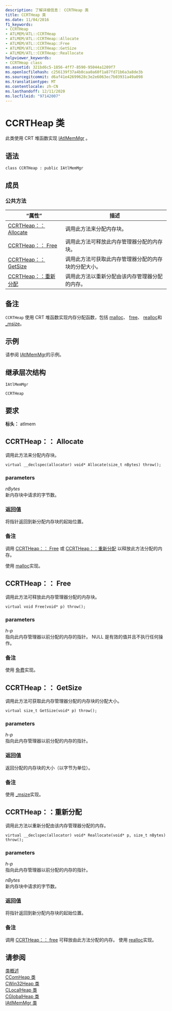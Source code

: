 ```yaml
---
description: 了解详细信息： CCRTHeap 类
title: CCRTHeap 类
ms.date: 11/04/2016
f1_keywords:
- CCRTHeap
- ATLMEM/ATL::CCRTHeap
- ATLMEM/ATL::CCRTHeap::Allocate
- ATLMEM/ATL::CCRTHeap::Free
- ATLMEM/ATL::CCRTHeap::GetSize
- ATLMEM/ATL::CCRTHeap::Reallocate
helpviewer_keywords:
- CCRTHeap class
ms.assetid: 321bd6c5-1856-4ff7-8590-95044a1209f7
ms.openlocfilehash: c256139f37a4b0caa0a60f1a87fd71b6a3a8de3b
ms.sourcegitcommit: d6af41e42699628c3e2e6063ec7b03931a49a098
ms.translationtype: MT
ms.contentlocale: zh-CN
ms.lasthandoff: 12/11/2020
ms.locfileid: "97142007"
---
```

# <a name="ccrtheap-class"></a>CCRTHeap 类

此类使用 CRT 堆函数实现 [IAtlMemMgr](../../atl/reference/iatlmemmgr-class.md) 。

## <a name="syntax"></a>语法

```
class CCRTHeap : public IAtlMemMgr
```

## <a name="members"></a>成员

### <a name="public-methods"></a>公共方法

|“属性”|描述|
|----------|-----------------|
|[CCRTHeap：： Allocate](#allocate)|调用此方法来分配内存块。|
|[CCRTHeap：： Free](#free)|调用此方法可释放此内存管理器分配的内存块。|
|[CCRTHeap：： GetSize](#getsize)|调用此方法可获取此内存管理器分配的内存块的分配大小。|
|[CCRTHeap：：重新分配](#reallocate)|调用此方法以重新分配由该内存管理器分配的内存。|

## <a name="remarks"></a>备注

`CCRTHeap` 使用 CRT 堆函数实现内存分配函数，包括 [malloc](../../c-runtime-library/reference/malloc.md)、 [free](../../c-runtime-library/reference/free.md)、 [realloc](../../c-runtime-library/reference/realloc.md)和 [_msize](../../c-runtime-library/reference/msize.md)。

## <a name="example"></a>示例

请参阅 [IAtlMemMgr](../../atl/reference/iatlmemmgr-class.md)的示例。

## <a name="inheritance-hierarchy"></a>继承层次结构

`IAtlMemMgr`

`CCRTHeap`

## <a name="requirements"></a>要求

**标头：** atlmem

## <a name="ccrtheapallocate"></a><a name="allocate"></a> CCRTHeap：： Allocate

调用此方法来分配内存块。

```
virtual __declspec(allocator) void* Allocate(size_t nBytes) throw();
```

### <a name="parameters"></a>parameters

*nBytes*<br/>
新内存块中请求的字节数。

### <a name="return-value"></a>返回值

将指针返回到新分配内存块的起始位置。

### <a name="remarks"></a>备注

调用 [CCRTHeap：： Free](#free) 或 [CCRTHeap：：重新分配](#reallocate) 以释放此方法分配的内存。

使用 [malloc](../../c-runtime-library/reference/malloc.md)实现。

## <a name="ccrtheapfree"></a><a name="free"></a> CCRTHeap：： Free

调用此方法可释放此内存管理器分配的内存块。

```
virtual void Free(void* p) throw();
```

### <a name="parameters"></a>parameters

*h-p*<br/>
指向此内存管理器以前分配的内存的指针。 NULL 是有效的值并且不执行任何操作。

### <a name="remarks"></a>备注

使用 [免费](../../c-runtime-library/reference/free.md)实现。

## <a name="ccrtheapgetsize"></a><a name="getsize"></a> CCRTHeap：： GetSize

调用此方法可获取此内存管理器分配的内存块的分配大小。

```
virtual size_t GetSize(void* p) throw();
```

### <a name="parameters"></a>parameters

*h-p*<br/>
指向此内存管理器以前分配的内存的指针。

### <a name="return-value"></a>返回值

返回分配的内存块的大小（以字节为单位）。

### <a name="remarks"></a>备注

使用 [_msize](../../c-runtime-library/reference/msize.md)实现。

## <a name="ccrtheapreallocate"></a><a name="reallocate"></a> CCRTHeap：：重新分配

调用此方法以重新分配由该内存管理器分配的内存。

```
virtual __declspec(allocator) void* Reallocate(void* p, size_t nBytes) throw();
```

### <a name="parameters"></a>parameters

*h-p*<br/>
指向此内存管理器以前分配的内存的指针。

*nBytes*<br/>
新内存块中请求的字节数。

### <a name="return-value"></a>返回值

将指针返回到新分配内存块的起始位置。

### <a name="remarks"></a>备注

调用 [CCRTHeap：： free](#free) 可释放由此方法分配的内存。 使用 [realloc](../../c-runtime-library/reference/realloc.md)实现。

## <a name="see-also"></a>请参阅

[类概述](../../atl/atl-class-overview.md)<br/>
[CComHeap 类](../../atl/reference/ccomheap-class.md)<br/>
[CWin32Heap 类](../../atl/reference/cwin32heap-class.md)<br/>
[CLocalHeap 类](../../atl/reference/clocalheap-class.md)<br/>
[CGlobalHeap 类](../../atl/reference/cglobalheap-class.md)<br/>
[IAtlMemMgr 类](../../atl/reference/iatlmemmgr-class.md)
